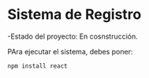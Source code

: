<h1>Sistema de Registro</h1>

-Estado del proyecto: En cosnstrucción.

PAra ejecutar el sistema, debes poner: 

```npm install react```
